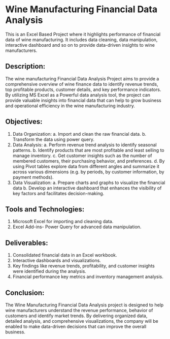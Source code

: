 # Wine Manufacturing Financial Data Analysis
This is an Excel Based Project where it highlights performance of financial data of wine manufacturing. It includes data cleaning, data manipulation, interactive dashboard and so on to provide data-driven insights to wine manufacturers.
## Description: 
The wine manufacturing Financial Data Analysis Project aims to provide a comprehensive overview of wine finance data to identify revenue trends, top profitable products, customer details, and key performance indicators. By utilizing MS Excel as a Powerful data analysis tool, the project can provide valuable insights into financial data that can help to grow business and operational efficiency in the wine manufacturing industry. 
## Objectives:
1.	Data Organization:
a.	Import and clean the raw financial data. 
b.	Transform the data using power query. 
2.	Data Analysis: 
a.	Perform revenue trend analysis to identify seasonal patterns.
b.	Identify products that are most profitable and least selling to manage inventory.
c.	Get customer insights such as the number of membered customers, their purchasing behavior, and preferences. 
d.	By using Pivot tables explore data from different angles and summarize it across various dimensions (e.g. by periods, by customer information, by payment methods).
3.	Data Visualization: 
a.	Prepare charts and graphs to visualize the financial data 
b.	Develop an interactive dashboard that enhances the visibility of key factors and facilitates decision-making.
## Tools and Technologies:
1.	Microsoft Excel for importing and cleaning data.
2.	Excel Add-ins- Power Query for advanced data manipulation. 
## Deliverables:
1.	Consolidated financial data in an Excel workbook.
2.	Interactive dashboards and visualizations.
3.	Key findings like revenue trends, profitability, and customer insights were identified during the analysis.
4.	Financial performance key metrics and inventory management analysis. 
## Conclusion:
The Wine Manufacturing Financial Data Analysis project is designed to help wine manufacturers understand the revenue performance, behavior of customers and identify market trends. By delivering organized data, detailed analysis, and comprehensive visualizations, the company will be enabled to make data-driven decisions that can improve the overall business. 
